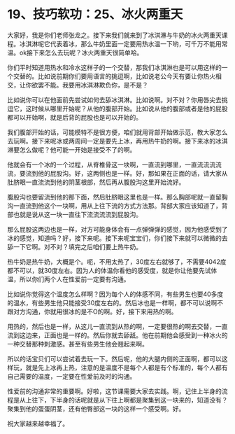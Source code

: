 # 19、技巧软功：25、冰火两重天

大家好，我是你们老师张龙之。接下来我们就来到了冰淇淋与牛奶的冰火两重天课程。冰淇淋呢它代表着冰，那么牛奶里面一定要用热水温一下哟，可千万不能用常温。ok接下来怎么去玩呢？冰火两重天很简单哈。

你们平时知道用热水和冷水这样子的一个交替，那我们冰淇淋也是可以用这样的一个交替的。比如说前期你们要用语言的挑逗啊，比如说老公今天有要让你热火相交，让你欲罢不能。我要用冰淇淋欺负你，是不是？

比如说你可以在他面前先尝试如何去舔冰淇淋。比如说啊。对不对？你用唇尖去挑逗它，这时候从哪里开始呢？从他的腹部开始。比如说从他的腹部或者是他的屁股都可以开始啊，就是后背的屁股也是可以开始的。

我们腹部开始的话，可能模特不是很方便，咱们就用背部开始做示范，教大家怎么去玩啊。接下来呢冰或两周间一定是要先上冰，再用热牛奶的啊。接下来冰的冰淇淋要怎么做呢？他可能一开始是接受不了的啊。

他就会有一个冰的一个过程，从脊椎骨这一块啊，一直流到哪里，一直流流流流流，要流到他的屁股沟。好，这两侧也是一样。好，那如果在正面的话，请大家从肚脐眼一直流流到他的阴茎根部，然后再从腹股沟这里开始流好。

腹股沟也要留流到他的那下面，然后肚脐眼这里也是一样。那么胸部呢就一直留胸沟一直流到他这个一块啊，用从上往下流的方式方法那。背部大家应该知道了，背部也就是说从这一块一直往下流流流流到屁股沟。

那么屁股这两边也是一样，对方可能身体会有一点弹弹弹的感觉，因为他感受到了冰的感觉，知道吗？好，接下来呢。接下来呢宝宝们，你们接下来就可以微微的去舔一下它啊。对不对？填完之后咱们要上热牛奶。

热牛奶是热牛奶，大概是个。呃，不用太热了，30度左右就够了，不需要4042度都不可以，就30度左右。因为人的体温你看他的感受度，就是你让他要先试体温，所以你们两个人在性爱前一定要有沟通。

比如说你觉得这个温度怎么样啊？因为每个人的体感不同，有些男生也要40多度的温水，有些男生他只能接受30度左右的。然后冰也是一样啊，都不可以说啊不跟对方沟通，你就用很冰的是不O的啊。好，接下来用热的啊。

用热的，然后也是一样，从这儿一直流到从热的啊，一定要很热的啊去交替，一直流到这边来，正面也是一样的。然后你就去舔舐。他在前期他会感受到一种冰火的一种交替那种刺激感。甚至有些男生他会翘起来啊。

所以的话宝贝们可以尝试着去玩一下。然后呢，他的大腿内侧的正面啊，都可以这样玩，就是先上冰再上热，注意的是温度不是每个人都是有个标准的，每个人都有自己需要的温度，一定要在性爱前及时的沟通。

性爱前的沟通非常的重要啊。好啦，这节课需要大家去实践。啊，记住上半身的流程是从上往下，下半身的话呢就是从下往上啊都是聚集到这一块来的，知道没有？聚集到他的蛋蛋阴茎，还有他臀部这一块的这样一个感受啊。好。

祝大家越来越幸福了。